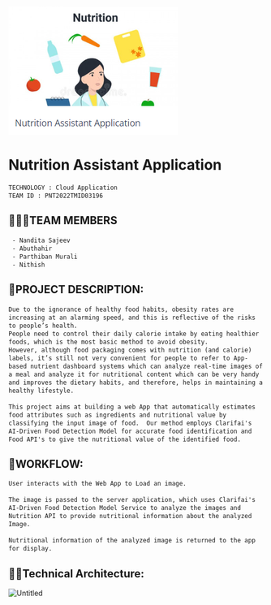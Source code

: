 ![Frame 1 (1)](https://github.com/IBM-EPBL/IBM-Project-18366-1659684009/blob/main/.github/!.PNG)

# Nutrition Assistant Application
```text
TECHNOLOGY : Cloud Application 
TEAM ID : PNT2022TMID03196
```
## 👨‍👩‍👦TEAM MEMBERS
```text
 - Nandita Sajeev 
 - Abuthahir
 - Parthiban Murali  
 - Nithish 
```
## 📒PROJECT DESCRIPTION:
```text
Due to the ignorance of healthy food habits, obesity rates are increasing at an alarming speed, and this is reflective of the risks to people’s health. 
People need to control their daily calorie intake by eating healthier foods, which is the most basic method to avoid obesity. 
However, although food packaging comes with nutrition (and calorie) labels, it’s still not very convenient for people to refer to App-based nutrient dashboard systems which can analyze real-time images of a meal and analyze it for nutritional content which can be very handy and improves the dietary habits, and therefore, helps in maintaining a healthy lifestyle.

This project aims at building a web App that automatically estimates food attributes such as ingredients and nutritional value by classifying the input image of food.  Our method employs Clarifai's AI-Driven Food Detection Model for accurate food identification and Food API's to give the nutritional value of the identified food.
```

## 📒WORKFLOW:
```text
User interacts with the Web App to Load an image.

The image is passed to the server application, which uses Clarifai's AI-Driven Food Detection Model Service to analyze the images and Nutrition API to provide nutritional information about the analyzed Image.

Nutritional information of the analyzed image is returned to the app for display. 
```


## 👨‍💻Technical Architecture:

![Untitled](https://lh5.googleusercontent.com/HptOGv0lSRnQb1--uqUV-lbXaDQwuSqggE0tHdCTwTBqLVJM5aTd0FIYPhdhsRRwMLA56hW881qT6Ys-6-bqMuEJGlrJLEU8YOLsz5fCg43Mp9YN2vHcR_letaL9jw)

